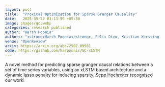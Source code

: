 ```yaml
---
layout: post
title:  "Proximal Optimization for Sparse Granger Causality"
date:   2025-05-22 01:13:59 +05:30
image: images/gc.webp
categories: research published
author: "Harsh Poonia"
authors: "<strong>Harsh Poonia</strong>, Felix Divo, Kristian Kersting, Devendra Singh Dhami"
venue: "OpenReview"
arxiv: https://arxiv.org/abs/2502.09981
code: https://github.com/harpoonix/GC-xLSTM
---
```

A novel method for predicting sparse granger causal relations between a set of time series variables, using an xLSTM based architecture and a dynamic lasso penalty for inducing sparsity. <a href="https://en.wikipedia.org/wiki/Sepp_Hochreiter#Long_short-term_memory_(LSTM)"> Sepp Hochreiter </a> <a href="https://x.com/HochreiterSepp/status/1891371016846196745" target="_blank"> recognised </a> our work!